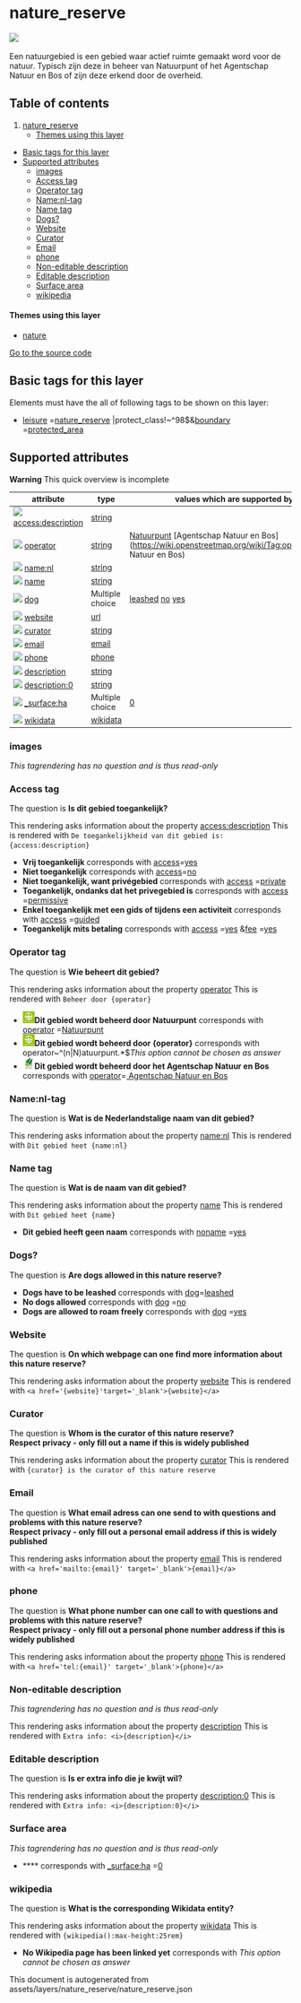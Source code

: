 nature_reserve
================



<img src='https://mapcomplete.osm.be/./assets/layers/nature_reserve/nature_reserve.svg' height="100px"> 

Een natuurgebied is een gebied waar actief ruimte gemaakt word voor de natuur. Typisch zijn deze in beheer van
Natuurpunt of het Agentschap Natuur en Bos of zijn deze erkend door de overheid.

## Table of contents

1. [nature_reserve](#nature_reserve)
    * [Themes using this layer](#themes-using-this-layer)

- [Basic tags for this layer](#basic-tags-for-this-layer)
- [Supported attributes](#supported-attributes)
    + [images](#images)
    + [Access tag](#access-tag)
    + [Operator tag](#operator-tag)
    + [Name:nl-tag](#namenl-tag)
    + [Name tag](#name-tag)
    + [Dogs?](#dogs)
    + [Website](#website)
    + [Curator](#curator)
    + [Email](#email)
    + [phone](#phone)
    + [Non-editable description](#non-editable-description)
    + [Editable description](#editable-description)
    + [Surface area](#surface-area)
    + [wikipedia](#wikipedia)

#### Themes using this layer

- [nature](https://mapcomplete.osm.be/nature)

[Go to the source code](../assets/layers/nature_reserve/nature_reserve.json)



Basic tags for this layer
---------------------------



Elements must have the all of following tags to be shown on this layer:

- <a href='https://wiki.openstreetmap.org/wiki/Key:leisure' target='_blank'>leisure</a>
  =<a href='https://wiki.openstreetmap.org/wiki/Tag:leisure%3Dnature_reserve' target='_blank'>nature_reserve</a>
  |protect_class!~^98$&<a href='https://wiki.openstreetmap.org/wiki/Key:boundary' target='_blank'>boundary</a>
  =<a href='https://wiki.openstreetmap.org/wiki/Tag:boundary%3Dprotected_area' target='_blank'>protected_area</a>

Supported attributes
----------------------



**Warning** This quick overview is incomplete

attribute | type | values which are supported by this layer
----------- | ------ | ------------------------------------------
[<img src='https://mapcomplete.osm.be/assets/svg/statistics.svg' height='18px'>](https://taginfo.openstreetmap.org/keys/access:description#values) [access:description](https://wiki.openstreetmap.org/wiki/Key:access:description) | [string](../SpecialInputElements.md#string) |
[<img src='https://mapcomplete.osm.be/assets/svg/statistics.svg' height='18px'>](https://taginfo.openstreetmap.org/keys/operator#values) [operator](https://wiki.openstreetmap.org/wiki/Key:operator) | [string](../SpecialInputElements.md#string) | [Natuurpunt](https://wiki.openstreetmap.org/wiki/Tag:operator%3DNatuurpunt) [Agentschap Natuur en Bos](https://wiki.openstreetmap.org/wiki/Tag:operator%3DAgentschap Natuur en Bos)
[<img src='https://mapcomplete.osm.be/assets/svg/statistics.svg' height='18px'>](https://taginfo.openstreetmap.org/keys/name:nl#values) [name:nl](https://wiki.openstreetmap.org/wiki/Key:name:nl) | [string](../SpecialInputElements.md#string) |
[<img src='https://mapcomplete.osm.be/assets/svg/statistics.svg' height='18px'>](https://taginfo.openstreetmap.org/keys/name#values) [name](https://wiki.openstreetmap.org/wiki/Key:name) | [string](../SpecialInputElements.md#string) | [](https://wiki.openstreetmap.org/wiki/Tag:name%3D)
[<img src='https://mapcomplete.osm.be/assets/svg/statistics.svg' height='18px'>](https://taginfo.openstreetmap.org/keys/dog#values) [dog](https://wiki.openstreetmap.org/wiki/Key:dog) | Multiple choice | [leashed](https://wiki.openstreetmap.org/wiki/Tag:dog%3Dleashed) [no](https://wiki.openstreetmap.org/wiki/Tag:dog%3Dno) [yes](https://wiki.openstreetmap.org/wiki/Tag:dog%3Dyes)
[<img src='https://mapcomplete.osm.be/assets/svg/statistics.svg' height='18px'>](https://taginfo.openstreetmap.org/keys/website#values) [website](https://wiki.openstreetmap.org/wiki/Key:website) | [url](../SpecialInputElements.md#url) |
[<img src='https://mapcomplete.osm.be/assets/svg/statistics.svg' height='18px'>](https://taginfo.openstreetmap.org/keys/curator#values) [curator](https://wiki.openstreetmap.org/wiki/Key:curator) | [string](../SpecialInputElements.md#string) |
[<img src='https://mapcomplete.osm.be/assets/svg/statistics.svg' height='18px'>](https://taginfo.openstreetmap.org/keys/email#values) [email](https://wiki.openstreetmap.org/wiki/Key:email) | [email](../SpecialInputElements.md#email) |
[<img src='https://mapcomplete.osm.be/assets/svg/statistics.svg' height='18px'>](https://taginfo.openstreetmap.org/keys/phone#values) [phone](https://wiki.openstreetmap.org/wiki/Key:phone) | [phone](../SpecialInputElements.md#phone) |
[<img src='https://mapcomplete.osm.be/assets/svg/statistics.svg' height='18px'>](https://taginfo.openstreetmap.org/keys/description#values) [description](https://wiki.openstreetmap.org/wiki/Key:description) | [string](../SpecialInputElements.md#string) |
[<img src='https://mapcomplete.osm.be/assets/svg/statistics.svg' height='18px'>](https://taginfo.openstreetmap.org/keys/description:0#values) [description:0](https://wiki.openstreetmap.org/wiki/Key:description:0) | [string](../SpecialInputElements.md#string) |
[<img src='https://mapcomplete.osm.be/assets/svg/statistics.svg' height='18px'>](https://taginfo.openstreetmap.org/keys/_surface:ha#values) [_surface:ha](https://wiki.openstreetmap.org/wiki/Key:_surface:ha) | Multiple choice | [0](https://wiki.openstreetmap.org/wiki/Tag:_surface:ha%3D0)
[<img src='https://mapcomplete.osm.be/assets/svg/statistics.svg' height='18px'>](https://taginfo.openstreetmap.org/keys/wikidata#values) [wikidata](https://wiki.openstreetmap.org/wiki/Key:wikidata) | [wikidata](../SpecialInputElements.md#wikidata) |

### images

_This tagrendering has no question and is thus read-only_

### Access tag

The question is **Is dit gebied toegankelijk?**

This rendering asks information about the
property  [access:description](https://wiki.openstreetmap.org/wiki/Key:access:description)
This is rendered with `De toegankelijkheid van dit gebied is: {access:description}`

- **Vrij toegankelijk** corresponds with <a href='https://wiki.openstreetmap.org/wiki/Key:access' target='_blank'>
  access</a>=<a href='https://wiki.openstreetmap.org/wiki/Tag:access%3Dyes' target='_blank'>yes</a>
- **Niet toegankelijk** corresponds with <a href='https://wiki.openstreetmap.org/wiki/Key:access' target='_blank'>
  access</a>=<a href='https://wiki.openstreetmap.org/wiki/Tag:access%3Dno' target='_blank'>no</a>
- **Niet toegankelijk, want privégebied** corresponds
  with <a href='https://wiki.openstreetmap.org/wiki/Key:access' target='_blank'>access</a>
  =<a href='https://wiki.openstreetmap.org/wiki/Tag:access%3Dprivate' target='_blank'>private</a>
- **Toegankelijk, ondanks dat het privegebied is** corresponds
  with <a href='https://wiki.openstreetmap.org/wiki/Key:access' target='_blank'>access</a>
  =<a href='https://wiki.openstreetmap.org/wiki/Tag:access%3Dpermissive' target='_blank'>permissive</a>
- **Enkel toegankelijk met een gids of tijdens een activiteit** corresponds
  with <a href='https://wiki.openstreetmap.org/wiki/Key:access' target='_blank'>access</a>
  =<a href='https://wiki.openstreetmap.org/wiki/Tag:access%3Dguided' target='_blank'>guided</a>
- **Toegankelijk mits betaling** corresponds
  with <a href='https://wiki.openstreetmap.org/wiki/Key:access' target='_blank'>access</a>
  =<a href='https://wiki.openstreetmap.org/wiki/Tag:access%3Dyes' target='_blank'>yes</a>
  &<a href='https://wiki.openstreetmap.org/wiki/Key:fee' target='_blank'>fee</a>
  =<a href='https://wiki.openstreetmap.org/wiki/Tag:fee%3Dyes' target='_blank'>yes</a>

### Operator tag

The question is **Wie beheert dit gebied?**

This rendering asks information about the property  [operator](https://wiki.openstreetmap.org/wiki/Key:operator)
This is rendered with `Beheer door {operator}`

- **<img src="./assets/layers/nature_reserve/Natuurpunt.jpg" style="width:1.5em">Dit gebied wordt beheerd door
  Natuurpunt** corresponds with <a href='https://wiki.openstreetmap.org/wiki/Key:operator' target='_blank'>operator</a>
  =<a href='https://wiki.openstreetmap.org/wiki/Tag:operator%3DNatuurpunt' target='_blank'>Natuurpunt</a>
- **<img src="./assets/layers/nature_reserve/Natuurpunt.jpg" style="width:1.5em">Dit gebied wordt beheerd door
  {operator}** corresponds with operator~^(n|N)atuurpunt.*$_This option cannot be chosen as answer_
- **<img src="./assets/layers/nature_reserve/ANB.jpg" style="width:1.5em">Dit gebied wordt beheerd door het Agentschap
  Natuur en Bos** corresponds with <a href='https://wiki.openstreetmap.org/wiki/Key:operator' target='_blank'>
  operator</a>=<a href='https://wiki.openstreetmap.org/wiki/Tag:operator%3DAgentschap Natuur en Bos' target='_blank'>
  Agentschap Natuur en Bos</a>

### Name:nl-tag

The question is **Wat is de Nederlandstalige naam van dit gebied?**

This rendering asks information about the property  [name:nl](https://wiki.openstreetmap.org/wiki/Key:name:nl)
This is rendered with `Dit gebied heet {name:nl}`

### Name tag

The question is **Wat is de naam van dit gebied?**

This rendering asks information about the property  [name](https://wiki.openstreetmap.org/wiki/Key:name)
This is rendered with `Dit gebied heet {name}`

- **Dit gebied heeft geen naam** corresponds
  with <a href='https://wiki.openstreetmap.org/wiki/Key:noname' target='_blank'>noname</a>
  =<a href='https://wiki.openstreetmap.org/wiki/Tag:noname%3Dyes' target='_blank'>yes</a>

### Dogs?

The question is **Are dogs allowed in this nature reserve?**

- **Dogs have to be leashed** corresponds with <a href='https://wiki.openstreetmap.org/wiki/Key:dog' target='_blank'>
  dog</a>=<a href='https://wiki.openstreetmap.org/wiki/Tag:dog%3Dleashed' target='_blank'>leashed</a>
- **No dogs allowed** corresponds with <a href='https://wiki.openstreetmap.org/wiki/Key:dog' target='_blank'>dog</a>
  =<a href='https://wiki.openstreetmap.org/wiki/Tag:dog%3Dno' target='_blank'>no</a>
- **Dogs are allowed to roam freely** corresponds
  with <a href='https://wiki.openstreetmap.org/wiki/Key:dog' target='_blank'>dog</a>
  =<a href='https://wiki.openstreetmap.org/wiki/Tag:dog%3Dyes' target='_blank'>yes</a>

### Website

The question is **On which webpage can one find more information about this nature reserve?**

This rendering asks information about the property  [website](https://wiki.openstreetmap.org/wiki/Key:website)
This is rendered with `<a href='{website}'target='_blank'>{website}</a>`

### Curator

The question is **Whom is the curator of this nature reserve?<br/><span class='subtle'>Respect privacy - only fill out a
name if this is widely published**

This rendering asks information about the property  [curator](https://wiki.openstreetmap.org/wiki/Key:curator)
This is rendered with `{curator} is the curator of this nature reserve`

### Email

The question is **What email adress can one send to with questions and problems with this nature
reserve?<br/><span class='subtle'>Respect privacy - only fill out a personal email address if this is widely published**

This rendering asks information about the property  [email](https://wiki.openstreetmap.org/wiki/Key:email)
This is rendered with `<a href='mailto:{email}' target='_blank'>{email}</a>`

### phone

The question is **What phone number can one call to with questions and problems with this nature
reserve?<br/><span class='subtle'>Respect privacy - only fill out a personal phone number address if this is widely
published**

This rendering asks information about the property  [phone](https://wiki.openstreetmap.org/wiki/Key:phone)
This is rendered with `<a href='tel:{email}' target='_blank'>{phone}</a>`

### Non-editable description

_This tagrendering has no question and is thus read-only_

This rendering asks information about the property  [description](https://wiki.openstreetmap.org/wiki/Key:description)
This is rendered with `Extra info: <i>{description}</i>`

### Editable description

The question is **Is er extra info die je kwijt wil?**

This rendering asks information about the
property  [description:0](https://wiki.openstreetmap.org/wiki/Key:description:0)
This is rendered with `Extra info: <i>{description:0}</i>`

### Surface area

_This tagrendering has no question and is thus read-only_

- **** corresponds with <a href='https://wiki.openstreetmap.org/wiki/Key:_surface:ha' target='_blank'>_surface:ha</a>
  =<a href='https://wiki.openstreetmap.org/wiki/Tag:_surface:ha%3D0' target='_blank'>0</a>

### wikipedia

The question is **What is the corresponding Wikidata entity?**

This rendering asks information about the property  [wikidata](https://wiki.openstreetmap.org/wiki/Key:wikidata)
This is rendered with `{wikipedia():max-height:25rem}`

- **No Wikipedia page has been linked yet** corresponds with _This option cannot be chosen as answer_

This document is autogenerated from assets/layers/nature_reserve/nature_reserve.json